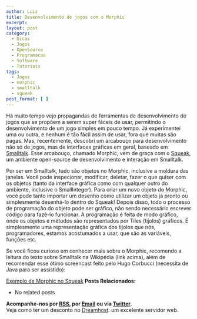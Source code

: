 ```yaml
---
author: Luiz
title: Desenvolvimento de jogos com o Morphic
excerpt:
layout: post
category:
  - Dicas
  - Jogos
  - OpenSource
  - Programacao
  - Software
  - Tutoriais
tags:
  - Jogos
  - morphic
  - smalltalk
  - squeak
post_format: [ ]
---
```

Há muito tempo vejo propagandas de ferramentas de desenvolvimento de jogos que se propõem a serem super fáceis de usar, permitindo o desenvolvimento de um jogo simples em pouco tempo. Já experimentei uma ou outra, e nenhum é tão fácil assim de usar, fora que muitas são pagas. Mas, recentemente, descobri um arcabouço para desenvolvimento não só de jogos, mas de interfaces gráficas em geral, baseado em [Smalltalk][1]. Esse arcabouço, chamado Morphic, vem de graça com o [Squeak][2], um ambiente open-source de desenvolvimento e interação em Smalltalk.



Por ser em Smalltalk, tudo são objetos no Morphic, inclusive a moldura das janelas. Você pode inspecionar, modificar, deletar, fazer o que quiser com os objetos (tanto da interface gráfica como com qualquer outro do ambiente, inclusive o SmallInteger). Para criar um novo objeto do Morphic, você pode tanto importar um desenho como utilizar um objeto já pronto ou simplesmente desenhá-lo dentro do Squeak! Depois disso, todo o processo de programação do objeto pode ser gráfico, não sendo necessário escrever código para fazê-lo funcionar. A programação é feita de modo gráfico, onde os objetos e métodos são representados por Tiles (tijolos) gráficos. É simplesmente uma representação gráfica dos tijolos que nós, programadores, estamos acostumados a usar, que são as variáveis, funções etc.

Se você ficou curioso em conhecer mais sobre o Morphic, recomendo a leitura do texto sobre Smalltalk na Wikipédia (link acima), além de recomendar esse ótimo screencast feito pelo Hugo Corbucci (necessita de Java para ser assistido):

[Exemplo de Morphic no Squeak][3] 
**Posts Relacionados:** 
*   No related posts









**Acompanhe-nos por [ RSS][5], por [Email][6] ou via [Twitter][7].**  
Veja como ter um desconto no [Dreamhost][8]: um excelente servidor web.

 [1]: http://pt.wikipedia.org/wiki/Smalltalk
 [2]: http://www.squeak.org/
 [3]: http://www.screencast-o-matic.com/watch/cjeFrOV2c
 [4]: https://twitter.com/share
 [5]: http://feeds.feedburner.com/VidaGeek
 [6]: http://feedburner.google.com/fb/a/mailverify?uri=VidaGeek&loc=pt_BR
 [7]: http://twitter.com/blogvidageek
 [8]: http://vidageek.net/dreamhost/
